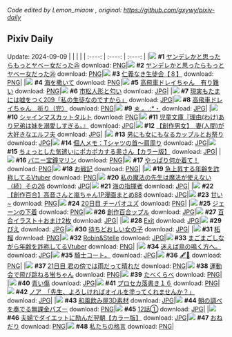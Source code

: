 *Code edited by Lemon_miaow , original: https://github.com/gxywy/pixiv-daily*
## Pixiv Daily 
Update: 2024-09-09
|      |      |      |
| :----: | :----: | :----: |
|![](https://pximg.lemonmiaow.xyz/c/240x480/img-master/img/2024/09/07/00/01/08/122198501_p0_master1200.jpg) **#1** [ヤンデレかと思ったらもっとヤベー女だった㉕](https://www.pixiv.net/artworks/122198501) download: [PNG](https://pximg.lemonmiaow.xyz/img-original/img/2024/09/07/00/01/08/122198501_p0.png)|![](https://pximg.lemonmiaow.xyz/c/240x480/img-master/img/2024/09/08/00/01/35/122230593_p0_master1200.jpg) **#2** [ヤンデレかと思ったらもっとヤベー女だった㉖](https://www.pixiv.net/artworks/122230593) download: [PNG](https://pximg.lemonmiaow.xyz/img-original/img/2024/09/08/00/01/35/122230593_p0.png)|![](https://pximg.lemonmiaow.xyz/c/240x480/img-master/img/2024/09/07/10/35/37/122209497_p0_master1200.jpg) **#3** [仁義なき生徒会【８】](https://www.pixiv.net/artworks/122209497) download: [PNG](https://pximg.lemonmiaow.xyz/img-original/img/2024/09/07/10/35/37/122209497_p0.png)|
|![](https://pximg.lemonmiaow.xyz/c/240x480/img-master/img/2024/09/08/00/00/21/122230395_p0_master1200.jpg) **#4** [海を撒いて](https://www.pixiv.net/artworks/122230395) download: [PNG](https://pximg.lemonmiaow.xyz/img-original/img/2024/09/08/00/00/21/122230395_p0.png)|![](https://pximg.lemonmiaow.xyz/c/240x480/img-master/img/2024/09/07/13/50/18/122213186_p0_master1200.jpg) **#5** [高飛車ドレイちゃん　有り難い](https://www.pixiv.net/artworks/122213186) download: [PNG](https://pximg.lemonmiaow.xyz/img-original/img/2024/09/07/13/50/18/122213186_p0.png)|![](https://pximg.lemonmiaow.xyz/c/240x480/img-master/img/2024/09/08/18/37/27/122253437_p0_master1200.jpg) **#6** [市松人形と匂い](https://www.pixiv.net/artworks/122253437) download: [JPG](https://pximg.lemonmiaow.xyz/img-original/img/2024/09/08/18/37/27/122253437_p0.jpg)|
|![](https://pximg.lemonmiaow.xyz/c/240x480/img-master/img/2024/09/08/18/00/08/122252188_p0_master1200.jpg) **#7** [現実もたまには嘘をつく209「私の生徒なのですから」](https://www.pixiv.net/artworks/122252188) download: [JPG](https://pximg.lemonmiaow.xyz/img-original/img/2024/09/08/18/00/08/122252188_p0.jpg)|![](https://pximg.lemonmiaow.xyz/c/240x480/img-master/img/2024/09/08/17/22/57/122251168_p0_master1200.jpg) **#8** [高飛車ドレイちゃん　祈り（完）](https://www.pixiv.net/artworks/122251168) download: [PNG](https://pximg.lemonmiaow.xyz/img-original/img/2024/09/08/17/22/57/122251168_p0.png)|![](https://pximg.lemonmiaow.xyz/c/240x480/img-master/img/2024/09/08/16/47/07/122250185_p0_master1200.jpg) **#9** [☆.。.:*・](https://www.pixiv.net/artworks/122250185) download: [JPG](https://pximg.lemonmiaow.xyz/img-original/img/2024/09/08/16/47/07/122250185_p0.jpg)|
|![](https://pximg.lemonmiaow.xyz/c/240x480/img-master/img/2024/09/07/20/30/02/122223005_p0_master1200.jpg) **#10** [シャインマスカットタルト](https://www.pixiv.net/artworks/122223005) download: [PNG](https://pximg.lemonmiaow.xyz/img-original/img/2024/09/07/20/30/02/122223005_p0.png)|![](https://pximg.lemonmiaow.xyz/c/240x480/img-master/img/2024/09/07/10/44/07/122209635_p0_master1200.jpg) **#11** [児童文庫『理由(わけ)あり兄弟は妹を溺愛しすぎる。』](https://www.pixiv.net/artworks/122209635) download: [JPG](https://pximg.lemonmiaow.xyz/img-original/img/2024/09/07/10/44/07/122209635_p0.jpg)|![](https://pximg.lemonmiaow.xyz/c/240x480/img-master/img/2024/09/08/14/00/58/122246253_p0_master1200.jpg) **#12** [【創作男女】　妻(人間)が大好きなエルフ夫](https://www.pixiv.net/artworks/122246253) download: [JPG](https://pximg.lemonmiaow.xyz/img-original/img/2024/09/08/14/00/58/122246253_p0.jpg)|
|![](https://pximg.lemonmiaow.xyz/c/240x480/img-master/img/2024/09/08/00/01/30/122230580_p0_master1200.jpg) **#13** [男にも女にもなるカップルとお祭り](https://www.pixiv.net/artworks/122230580) download: [JPG](https://pximg.lemonmiaow.xyz/img-original/img/2024/09/08/00/01/30/122230580_p0.jpg)|![](https://pximg.lemonmiaow.xyz/c/240x480/img-master/img/2024/09/07/06/00/07/122205419_p0_master1200.jpg) **#14** [個人メモ：Tシャツの首～肩周り](https://www.pixiv.net/artworks/122205419) download: [JPG](https://pximg.lemonmiaow.xyz/img-original/img/2024/09/07/06/00/07/122205419_p0.jpg)|![](https://pximg.lemonmiaow.xyz/c/240x480/img-master/img/2024/09/07/00/06/09/122198882_p0_master1200.jpg) **#15** [ちょっとした気遣いにポカポカする奥さん【カラー版】](https://www.pixiv.net/artworks/122198882) download: [JPG](https://pximg.lemonmiaow.xyz/img-original/img/2024/09/07/00/06/09/122198882_p0.jpg)|
|![](https://pximg.lemonmiaow.xyz/c/240x480/img-master/img/2024/09/07/00/00/35/122198404_p0_master1200.jpg) **#16** [バニー宝鐘マリン](https://www.pixiv.net/artworks/122198404) download: [PNG](https://pximg.lemonmiaow.xyz/img-original/img/2024/09/07/00/00/35/122198404_p0.png)|![](https://pximg.lemonmiaow.xyz/c/240x480/img-master/img/2024/09/07/19/49/30/122221701_p0_master1200.jpg) **#17** [やっぱり何か着て！](https://www.pixiv.net/artworks/122221701) download: [PNG](https://pximg.lemonmiaow.xyz/img-original/img/2024/09/07/19/49/30/122221701_p0.png)|![](https://pximg.lemonmiaow.xyz/c/240x480/img-master/img/2024/09/08/22/58/39/122262842_p0_master1200.jpg) **#18** [お戦記](https://www.pixiv.net/artworks/122262842) download: [PNG](https://pximg.lemonmiaow.xyz/img-original/img/2024/09/08/22/58/39/122262842_p0.png)|
|![](https://pximg.lemonmiaow.xyz/c/240x480/img-master/img/2024/09/07/21/02/54/122224125_p0_master1200.jpg) **#19** [急上昇する年齢を詐称してるVtuber](https://www.pixiv.net/artworks/122224125) download: [PNG](https://pximg.lemonmiaow.xyz/img-original/img/2024/09/07/21/02/54/122224125_p0.png)|![](https://pximg.lemonmiaow.xyz/c/240x480/img-master/img/2024/09/08/00/02/29/122230675_p0_master1200.jpg) **#20** [私の魔法の先生は魔法が使えない（続）その26](https://www.pixiv.net/artworks/122230675) download: [JPG](https://pximg.lemonmiaow.xyz/img-original/img/2024/09/08/00/02/29/122230675_p0.jpg)|![](https://pximg.lemonmiaow.xyz/c/240x480/img-master/img/2024/09/07/00/00/52/122198459_p0_master1200.jpg) **#21** [海の指揮者](https://www.pixiv.net/artworks/122198459) download: [JPG](https://pximg.lemonmiaow.xyz/img-original/img/2024/09/07/00/00/52/122198459_p0.jpg)|
|![](https://pximg.lemonmiaow.xyz/c/240x480/img-master/img/2024/09/07/00/02/01/122198607_p0_master1200.jpg) **#22** [【創作百合】高音さんと嵐ちゃん1P漫画まとめ88](https://www.pixiv.net/artworks/122198607) download: [JPG](https://pximg.lemonmiaow.xyz/img-original/img/2024/09/07/00/02/01/122198607_p0.jpg)|![](https://pximg.lemonmiaow.xyz/c/240x480/img-master/img/2024/09/07/00/20/17/122199430_p0_master1200.jpg) **#23** [甘い~](https://www.pixiv.net/artworks/122199430) download: [PNG](https://pximg.lemonmiaow.xyz/img-original/img/2024/09/07/00/20/17/122199430_p0.png)|![](https://pximg.lemonmiaow.xyz/c/240x480/img-master/img/2024/09/07/02/50/06/122203102_p0_master1200.jpg) **#24** [20日目 チーパオユズ](https://www.pixiv.net/artworks/122203102) download: [PNG](https://pximg.lemonmiaow.xyz/img-original/img/2024/09/07/02/50/06/122203102_p0.png)|
|![](https://pximg.lemonmiaow.xyz/c/240x480/img-master/img/2024/09/07/00/01/02/122198486_p0_master1200.jpg) **#25** [ジェーンの下着](https://www.pixiv.net/artworks/122198486) download: [PNG](https://pximg.lemonmiaow.xyz/img-original/img/2024/09/07/00/01/02/122198486_p0.png)|![](https://pximg.lemonmiaow.xyz/c/240x480/img-master/img/2024/09/08/00/07/38/122230963_p0_master1200.jpg) **#26** [創作百合ップル](https://www.pixiv.net/artworks/122230963) download: [JPG](https://pximg.lemonmiaow.xyz/img-original/img/2024/09/08/00/07/38/122230963_p0.jpg)|![](https://pximg.lemonmiaow.xyz/c/240x480/img-master/img/2024/09/07/19/36/07/122221360_p0_master1200.jpg) **#27** [百合イラスト＋おまけ2枚](https://www.pixiv.net/artworks/122221360) download: [JPG](https://pximg.lemonmiaow.xyz/img-original/img/2024/09/07/19/36/07/122221360_p0.jpg)|
|![](https://pximg.lemonmiaow.xyz/c/240x480/img-master/img/2024/09/08/00/22/39/122231494_p0_master1200.jpg) **#28** [Exit](https://www.pixiv.net/artworks/122231494) download: [JPG](https://pximg.lemonmiaow.xyz/img-original/img/2024/09/08/00/22/39/122231494_p0.jpg)|![](https://pximg.lemonmiaow.xyz/c/240x480/img-master/img/2024/09/08/16/35/24/122249898_p0_master1200.jpg) **#29** [ぴえ](https://www.pixiv.net/artworks/122249898) download: [JPG](https://pximg.lemonmiaow.xyz/img-original/img/2024/09/08/16/35/24/122249898_p0.jpg)|![](https://pximg.lemonmiaow.xyz/c/240x480/img-master/img/2024/09/07/09/58/57/122208819_p0_master1200.jpg) **#30** [待ちどおしい女の子](https://www.pixiv.net/artworks/122208819) download: [JPG](https://pximg.lemonmiaow.xyz/img-original/img/2024/09/07/09/58/57/122208819_p0.jpg)|
|![](https://pximg.lemonmiaow.xyz/c/240x480/img-master/img/2024/09/08/00/00/42/122230468_p0_master1200.jpg) **#31** [柘榴](https://www.pixiv.net/artworks/122230468) download: [PNG](https://pximg.lemonmiaow.xyz/img-original/img/2024/09/08/00/00/42/122230468_p0.png)|![](https://pximg.lemonmiaow.xyz/c/240x480/img-master/img/2024/09/07/01/03/30/122200851_p0_master1200.jpg) **#32** [Robin&Stelle](https://www.pixiv.net/artworks/122200851) download: [JPG](https://pximg.lemonmiaow.xyz/img-original/img/2024/09/07/01/03/30/122200851_p0.jpg)|![](https://pximg.lemonmiaow.xyz/c/240x480/img-master/img/2024/09/08/20/04/20/122256220_p0_master1200.jpg) **#33** [まごまごしながら年齢を詐称してるVtuber](https://www.pixiv.net/artworks/122256220) download: [PNG](https://pximg.lemonmiaow.xyz/img-original/img/2024/09/08/20/04/20/122256220_p0.png)|
|![](https://pximg.lemonmiaow.xyz/c/240x480/img-master/img/2024/09/07/21/47/43/122225604_p0_master1200.jpg) **#34** [迷えば鳥の鳴く方へ。](https://www.pixiv.net/artworks/122225604) download: [JPG](https://pximg.lemonmiaow.xyz/img-original/img/2024/09/07/21/47/43/122225604_p0.jpg)|![](https://pximg.lemonmiaow.xyz/c/240x480/img-master/img/2024/09/08/12/15/11/122243969_p0_master1200.jpg) **#35** [騎士コート。](https://www.pixiv.net/artworks/122243969) download: [JPG](https://pximg.lemonmiaow.xyz/img-original/img/2024/09/08/12/15/11/122243969_p0.jpg)|![](https://pximg.lemonmiaow.xyz/c/240x480/img-master/img/2024/09/07/22/51/41/122227902_p0_master1200.jpg) **#36** [🖋💫](https://www.pixiv.net/artworks/122227902) download: [PNG](https://pximg.lemonmiaow.xyz/img-original/img/2024/09/07/22/51/41/122227902_p0.png)|
|![](https://pximg.lemonmiaow.xyz/c/240x480/img-master/img/2024/09/08/06/21/55/122237804_p0_master1200.jpg) **#37** [21日目 君の傍では雨だって晴れだ](https://www.pixiv.net/artworks/122237804) download: [PNG](https://pximg.lemonmiaow.xyz/img-original/img/2024/09/08/06/21/55/122237804_p0.png)|![](https://pximg.lemonmiaow.xyz/c/240x480/img-master/img/2024/09/07/18/04/45/122218916_p0_master1200.jpg) **#38** [運動会で飛び跳ねる蛍ちゃん](https://www.pixiv.net/artworks/122218916) download: [PNG](https://pximg.lemonmiaow.xyz/img-original/img/2024/09/07/18/04/45/122218916_p0.png)|![](https://pximg.lemonmiaow.xyz/c/240x480/img-master/img/2024/09/08/00/03/21/122230738_p0_master1200.jpg) **#39** [たべくらべ](https://www.pixiv.net/artworks/122230738) download: [PNG](https://pximg.lemonmiaow.xyz/img-original/img/2024/09/08/00/03/21/122230738_p0.png)|
|![](https://pximg.lemonmiaow.xyz/c/240x480/img-master/img/2024/09/07/22/08/43/122226449_p0_master1200.jpg) **#40** [青い傷](https://www.pixiv.net/artworks/122226449) download: [JPG](https://pximg.lemonmiaow.xyz/img-original/img/2024/09/07/22/08/43/122226449_p0.jpg)|![](https://pximg.lemonmiaow.xyz/c/240x480/img-master/img/2024/09/08/01/46/35/122233819_p0_master1200.jpg) **#41** [プロセカ落書き１６](https://www.pixiv.net/artworks/122233819) download: [PNG](https://pximg.lemonmiaow.xyz/img-original/img/2024/09/08/01/46/35/122233819_p0.png)|![](https://pximg.lemonmiaow.xyz/c/240x480/img-master/img/2024/09/07/08/00/07/122207070_p0_master1200.jpg) **#42** [ノア　「先生、よろしければオイルを塗ってくれませんか？」](https://www.pixiv.net/artworks/122207070) download: [JPG](https://pximg.lemonmiaow.xyz/img-original/img/2024/09/07/08/00/07/122207070_p0.jpg)|
|![](https://pximg.lemonmiaow.xyz/c/240x480/img-master/img/2024/09/08/06/00/27/122237551_p0_master1200.jpg) **#43** [和風飲み屋3D素材](https://www.pixiv.net/artworks/122237551) download: [JPG](https://pximg.lemonmiaow.xyz/img-original/img/2024/09/08/06/00/27/122237551_p0.jpg)|![](https://pximg.lemonmiaow.xyz/c/240x480/img-master/img/2024/09/07/20/22/21/122222786_p0_master1200.jpg) **#44** [朝の調べを奏でる無課金パズー](https://www.pixiv.net/artworks/122222786) download: [PNG](https://pximg.lemonmiaow.xyz/img-original/img/2024/09/07/20/22/21/122222786_p0.png)|![](https://pximg.lemonmiaow.xyz/c/240x480/img-master/img/2024/09/07/20/00/18/122222061_p0_master1200.jpg) **#45** [12話①](https://www.pixiv.net/artworks/122222061) download: [JPG](https://pximg.lemonmiaow.xyz/img-original/img/2024/09/07/20/00/18/122222061_p0.jpg)|
|![](https://pximg.lemonmiaow.xyz/c/240x480/img-master/img/2024/09/08/00/04/16/122230802_p0_master1200.jpg) **#46** [夫婦でダイエットに励んだ翌朝【カラー版】](https://www.pixiv.net/artworks/122230802) download: [JPG](https://pximg.lemonmiaow.xyz/img-original/img/2024/09/08/00/04/16/122230802_p0.jpg)|![](https://pximg.lemonmiaow.xyz/c/240x480/img-master/img/2024/09/07/11/50/54/122210765_p0_master1200.jpg) **#47** [おねだり](https://www.pixiv.net/artworks/122210765) download: [PNG](https://pximg.lemonmiaow.xyz/img-original/img/2024/09/07/11/50/54/122210765_p0.png)|![](https://pximg.lemonmiaow.xyz/c/240x480/img-master/img/2024/09/07/23/21/13/122229003_p0_master1200.jpg) **#48** [私たちの格言](https://www.pixiv.net/artworks/122229003) download: [PNG](https://pximg.lemonmiaow.xyz/img-original/img/2024/09/07/23/21/13/122229003_p0.png)|
